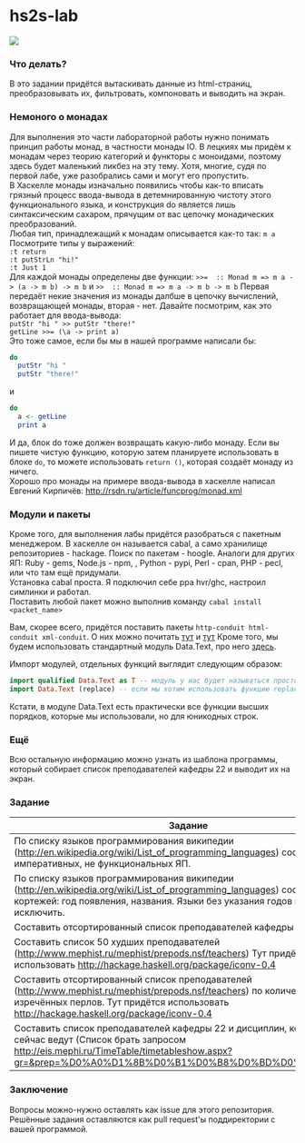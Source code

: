 hs2s-lab  
========
![](http://www.haskell.org/wikiupload/8/8d/Dhug.png)
### Что делать?
В это задании придётся вытаскивать данные из html-страниц, преобразовывать их, фильтровать, компоновать и выводить на экран.

### Немоного о монадах
Для выполнения это части лабораторной работы нужно понимать принцип работы монад, в частности монады IO. В лецкиях мы придём к монадам через теорию категорий и функторы с моноидами, поэтому здесь будет маленький ликбез на эту тему. Хотя, многие, судя по первой лабе, уже разобрались сами и могут его пропустить.  
В Хаскелле монады изначально появились чтобы как-то вписать грязный процесс ввода-вывода в детемнированную чистоту этого функционального языка, и конструкция do является лишь синтаксическим сахаром, прячущим от вас цепочку монадических преобразований.  
Любая тип, принадлежащий к монадам описывается как-то так: `m a`  
Посмотрите типы у выражений:  
`:t return`  
`:t putStrLn "hi!"`  
`:t Just 1`  
Для каждой монады определены две функции: `>>=  :: Monad m => m a -> (a -> m b) -> m b` и `>>  :: Monad m => m a -> m b -> m b` Первая передаёт некие значения из монады далбше в цепочку вычислений, возвращающей монады, вторая - нет.
Давайте посмотрим, как это работает для ввода-вывода:  
`putStr "hi " >> putStr "there!"`  
`getLine >>= (\a -> print a)`  
Это тоже самое, если бы мы в нашей программе написали бы:  
```haskell
do
  putStr "hi "
  putStr "there!"
```
и  
```haskell
do
  a <- getLine
  print a
```
И да, блок do тоже должен возвращать какую-либо монаду. Если вы пишете чистую функцию, которую затем планируете использовать в блоке `do`, то можете использовать `return ()`, которая создаёт монаду из ничего.  
Хорошо про монады на примере ввода-вывода в хаскелле написал Евгений Кирпичёв: http://rsdn.ru/article/funcprog/monad.xml

### Модули и пакеты
Кроме того, для выполнения лабы придётся разобраться с пакетным менеджером. В хаскелле он называется cabal, а само хранилище репозиториев - hackage. Поиск по пакетам - hoogle. Аналоги для других ЯП: Ruby - gems, Node.js - npm, , Python - pypi, Perl - cpan, PHP - pecl, или что там ещё придумали.  
Установка cabal проста. Я подключил себе ppa hvr/ghc, настроил симлинки и работал.  
Поставить любой пакет можно выполнив команду
`cabal install <packet_name>`

Вам, скорее всего, придётся поставить пакеты `http-conduit html-conduit xml-conduit`. О них можно почитать [тут](http://www.yesodweb.com/book/http-conduit) и [тут](https://hackage.haskell.org/package/html-conduit) 
Кроме того, мы будем использовать стандартный модуль Data.Text, про него [здесь](http://hackage.haskell.org/package/text-0.11.2.0/docs/Data-Text.html).

Импорт модулей, отдельных функций выглядит следующим образом:
```haskell
import qualified Data.Text as T -- модуль у нас будет называться просто T
import Data.Text (replace) -- если мы хотим использовать функцию replace из модуля T не как T.replace, а просто replace 
```
Кстати, в модуле Data.Text есть практически все функции высших порядков, которые мы использовали, но для юникодных строк.

### Ещё
Всю остальную информацию можно узнать из шаблона программы, который собирает список преподавателей кафедры 22 и выводит их на экран.

### Задание
|Задание|Студент|
|---|---|
|По списку языков программирования википедии (http://en.wikipedia.org/wiki/List_of_programming_languages)  составить список императивных, не функциональных ЯП.||
|По списку языков программирования википедии (http://en.wikipedia.org/wiki/List_of_programming_languages) составить список кортежей: год  появления, названия. Языки без указания годов появления исключить.||
|Составить отсортированный список преподавателей кафедры 22 и их хобби||
|Составить список 50 худших преподавателей (http://www.mephist.ru/mephist/prepods.nsf/teachers) Тут придётся использовать http://hackage.haskell.org/package/iconv-0.4||
|Составить отсортированный список преподавателей (http://www.mephist.ru/mephist/prepods.nsf/teachers) по количеству изречённых перлов. Тут придётся использовать http://hackage.haskell.org/package/iconv-0.4||
|Составить список преподавателей кафедры 22 и дисциплин, которые они сейчас ведут (Список брать запросом http://eis.mephi.ru/TimeTable/timetableshow.aspx?gr=&prep=%D0%A0%D1%8B%D0%B1%D0%B8%D0%BD%D0%B0&typ=prep)||

### Заключение
Вопросы можно-нужно оставлять как issue для этого репозитория.
Решённые задания оставляются как pull request'ы поддиректории с вашей программой.
